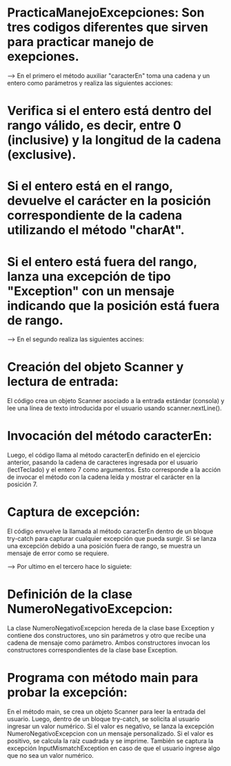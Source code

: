 # PracticaManejoExcepciones: Son tres codigos diferentes que sirven para practicar manejo de exepciones.

--> En el primero el método auxiliar "caracterEn" toma una cadena y un entero como parámetros y realiza las siguientes acciones:

# Verifica si el entero está dentro del rango válido, es decir, entre 0 (inclusive) y la longitud de la cadena (exclusive).
# Si el entero está en el rango, devuelve el carácter en la posición correspondiente de la cadena utilizando el método "charAt".
# Si el entero está fuera del rango, lanza una excepción de tipo "Exception" con un mensaje indicando que la posición está fuera de rango.

--> En el segundo realiza las siguientes accines:
# Creación del objeto Scanner y lectura de entrada:
El código crea un objeto Scanner asociado a la entrada estándar (consola) y lee una línea de texto introducida por el usuario usando scanner.nextLine().
# Invocación del método caracterEn:
Luego, el código llama al método caracterEn definido en el ejercicio anterior, pasando la cadena de caracteres ingresada por el usuario (lectTeclado) y el entero 7 como argumentos. Esto corresponde a la acción de invocar el método con la cadena leída y mostrar el carácter en la posición 7.
# Captura de excepción:
El código envuelve la llamada al método caracterEn dentro de un bloque try-catch para capturar cualquier excepción que pueda surgir. Si se lanza una excepción debido a una posición fuera de rango, se muestra un mensaje de error como se requiere.

--> Por ultimo en el tercero hace lo siguiete:
# Definición de la clase NumeroNegativoExcepcion:
La clase NumeroNegativoExcepcion hereda de la clase base Exception y contiene dos constructores, uno sin parámetros y otro que recibe una cadena de mensaje como parámetro. Ambos constructores invocan los constructores correspondientes de la clase base Exception.

# Programa con método main para probar la excepción:
En el método main, se crea un objeto Scanner para leer la entrada del usuario. Luego, dentro de un bloque try-catch, se solicita al usuario ingresar un valor numérico. Si el valor es negativo, se lanza la excepción NumeroNegativoExcepcion con un mensaje personalizado. Si el valor es positivo, se calcula la raíz cuadrada y se imprime. También se captura la excepción InputMismatchException en caso de que el usuario ingrese algo que no sea un valor numérico.
